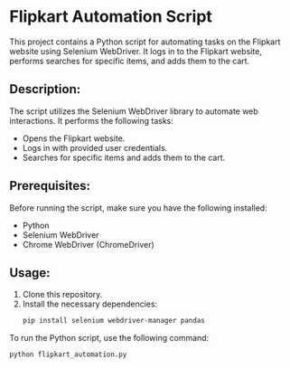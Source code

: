 # Flipkart Automation Script

This project contains a Python script for automating tasks on the Flipkart website using Selenium WebDriver. It logs in to the Flipkart website, performs searches for specific items, and adds them to the cart.

## Description:

The script utilizes the Selenium WebDriver library to automate web interactions. It performs the following tasks:
- Opens the Flipkart website.
- Logs in with provided user credentials.
- Searches for specific items and adds them to the cart.

## Prerequisites:

Before running the script, make sure you have the following installed:
- Python
- Selenium WebDriver
- Chrome WebDriver (ChromeDriver)

## Usage:

1. Clone this repository.
2. Install the necessary dependencies:
   ```bash
   pip install selenium webdriver-manager pandas


To run the Python script, use the following command:

```bash
python flipkart_automation.py
